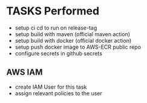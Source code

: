 # TASKS Performed
- setup ci cd to run on release-tag
- setup build with maven (official maven action)
- setup build with docker (official docker action)
- setup push docker image to AWS-ECR public repo
- configure secrets in github secrets

## AWS IAM
- create IAM User for this task
- assign relevant policies to the user